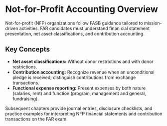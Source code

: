 # Not-for-Profit Accounting Overview

Not-for-profit (NFP) organizations follow FASB guidance tailored to mission-driven activities. FAR candidates must understand finan
cial statement presentation, net asset classifications, and contribution accounting.

## Key Concepts

- **Net asset classifications:** Without donor restrictions and with donor restrictions.
- **Contribution accounting:** Recognize revenue when an unconditional pledge is received; distinguish contributions from exchange
transactions.
- **Functional expense reporting:** Present expenses by both nature (salaries, rent) and function (program, management and general,
fundraising).

Subsequent chapters provide journal entries, disclosure checklists, and practice examples for interpreting NFP financial statements
and contribution transactions on the FAR exam.
